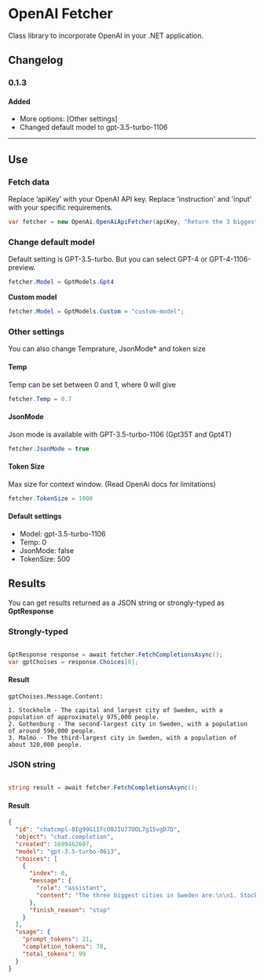 # OpenAI Fetcher

Class library to incorporate OpenAI in your .NET application.

## Changelog
### 0.1.3
#### Added 
- More options: [Other settings]
- Changed default model to gpt-3.5-turbo-1106 

---

## Use


### Fetch data

Replace ’apiKey’ with your OpenAI API key. 
Replace 'instruction' and 'input' with your specific requirements.

```CS
var fetcher = new OpenAi.OpenAiApiFetcher(apiKey, "Return the 3 biggest cities of the country", "Sweden");
```

### Change default model

Default setting is GPT-3.5-turbo. But you can select GPT-4 or GPT-4-1106-preview.

```CS
fetcher.Model = GptModels.Gpt4
```

**Custom model**

```CS
fetcher.Model = GptModels.Custom = "custom-model";
```

### Other settings

You can also change Temprature, JsonMode* and token size

#### Temp

Temp can be set between 0 and 1, where 0 will give 

```CS
fetcher.Temp = 0.7 
```

#### JsonMode

Json mode is available with GPT-3.5-turbo-1106 (Gpt35T and Gpt4T)

```CS
fetcher.JsonMode = true
```

#### Token Size

Max size for context window. (Read OpenAi docs for limitations)

```CS
fetcher.TokenSize = 1000
```

#### Default settings

- Model: gpt-3.5-turbo-1106
- Temp: 0
- JsonMode: false
- TokenSize: 500



## Results
You can get results returned as a JSON string or strongly-typed as **GptResponse**

### Strongly-typed
```CS

GptResponse response = await fetcher.FetchCompletionsAsync(); 
var gptChoises = response.Choices[0];

```

#### Result

` gptChoises.Message.Content: `
```Text
1. Stockholm - The capital and largest city of Sweden, with a population of approximately 975,000 people.
2. Gothenburg - The second-largest city in Sweden, with a population of around 590,000 people.
3. Malmö - The third-largest city in Sweden, with a population of about 320,000 people.
```



### JSON string
```CS

string result = await fetcher.FetchCompletionsAsync();
```

#### Result

```JSON
{
  "id": "chatcmpl-8Ig99G1IFcO0JIU77OOL7g15vgD7D",
  "object": "chat.completion",
  "created": 1699462607,
  "model": "gpt-3.5-turbo-0613",
  "choices": [
    {
      "index": 0,
      "message": {
        "role": "assistant",
        "content": "The three biggest cities in Sweden are:\n\n1. Stockholm - The capital and largest city of Sweden, with a population of approximately 975,000 people.\n2. Gothenburg - The second-largest city in Sweden, with a population of around 590,000 people.\n3. Malmö - The third-largest city in Sweden, with a population of about 320,000 people."
      },
      "finish_reason": "stop"
    }
  ],
  "usage": {
    "prompt_tokens": 21,
    "completion_tokens": 78,
    "total_tokens": 99
  }
}
```





